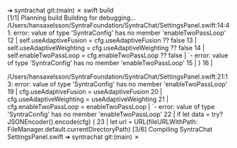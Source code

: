 ➜  syntrachat git:(main) ✗ swift build  
[1/1] Planning build
Building for debugging...
/Users/hansaxelsson/SyntraFoundation/SyntraChat/SettingsPanel.swift:14:41: error: value of type 'SyntraConfig' has no member 'enableTwoPassLoop'
12 |         self.useAdaptiveFusion    = cfg.useAdaptiveFusion ?? false
13 |         self.useAdaptiveWeighting = cfg.useAdaptiveWeighting ?? false
14 |         self.enableTwoPassLoop    = cfg.enableTwoPassLoop ?? false
   |                                         `- error: value of type 'SyntraConfig' has no member 'enableTwoPassLoop'
15 |     }
16 | 

/Users/hansaxelsson/SyntraFoundation/SyntraChat/SettingsPanel.swift:21:13: error: value of type 'SyntraConfig' has no member 'enableTwoPassLoop'
19 |         cfg.useAdaptiveFusion    = useAdaptiveFusion
20 |         cfg.useAdaptiveWeighting = useAdaptiveWeighting
21 |         cfg.enableTwoPassLoop    = enableTwoPassLoop
   |             `- error: value of type 'SyntraConfig' has no member 'enableTwoPassLoop'
22 |         if let data = try? JSONEncoder().encode(cfg) {
23 |             let url = URL(fileURLWithPath: FileManager.default.currentDirectoryPath)
[3/6] Compiling SyntraChat SettingsPanel.swift
➜  syntrachat git:(main) ✗ 
